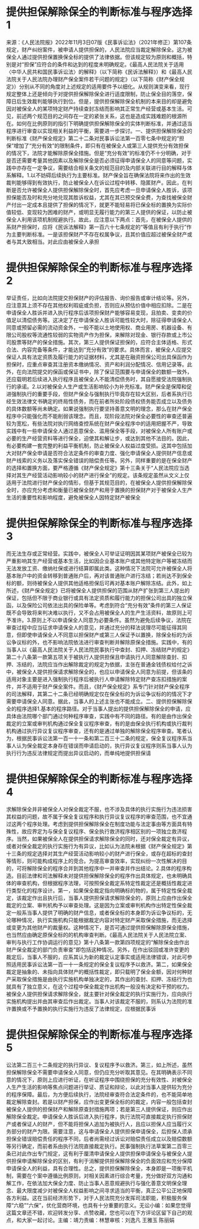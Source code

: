 # 提供担保解除保全的判断标准与程序选择1

来源：《人民法院报》2022年11月3日07版《民事诉讼法》（2021年修正）第107条规定，财产纠纷案件，被申请人提供担保的，人民法院应当裁定解除保全。这为被保全人通过提供担保置换保全标的提供了法律依据。但该规定较为原则和概括，特别是对“担保”应符合的条件和达到的程度未明确规定。《最高人民法院关于适用〈中华人民共和国民事诉讼法〉的解释》（以下简称《民诉法解释》）和《最高人民法院关于人民法院办理财产保全案件若干问题的规定》（以下简称《财产保全规定》）分别从不同的角度对上述规定的适用要件予以细化。从规则演变来看，现行规定整体上还是倾向于对提供担保解除保全进行适度限制，防止保全目的落空，保障日后生效裁判能够执行到位。但是，提供担保解除保全机制的本来目的却是避免因对被保全人的某项特定财产持续查封冻结而影响其正常生产经营或基本生活。可见，前述两个规范目的之间存在一定的紧张关系，这也是造成实践难题的根源所在。如何在比例原则的指引下明确提供担保解除保全的实体判断标准，并通过适当程序进行审查以实现相关利益的平衡，需要进一步探讨。一、提供担保解除保全的判断标准《财产保全规定》第二十二条对民事诉讼法第一百零七条中规定的“担保”增加了“充分有效”的限制条件，即只有在被保全人或第三人提供充分有效担保的情况下，法院才能解除原保全措施。但是“充分有效”的标准仍不十分明确，对于是否还需要考量其他因素以及解除保全是否必须征得申请保全人的同意等问题，实践中亦存在一定争议，需要结合相关条文的规范目的及内部关联进行目的解释与体系解释。1.以不妨碍后续执行为主要标准。财产保全旨在确保法院将来作出的生效裁判能够得到有效执行，防止被保全人在诉讼过程中转移、隐匿财产。因此，在判断是否允许被保全人提供担保解除保全时，首先应考虑一旦申请保全人胜诉，该项担保能否及时和充分地兑现其胜诉权益，尤其在其已预交保全费，为查找被保全财产付出一定成本且提供了担保的情况下，就更不能轻易将已保全标的置换为实际价值较低、变现较为困难的财产，或明显无履行能力的第三人提供的保证，以防止被保全人利用该项机制规避执行。故此，应注意以下两点：首先，在被保全人提供的系财产担保时，应将《民诉法解释》第一百六十七条规定的“等值且有利于执行”作为主要判断标准。一是该担保财产不存在权属争议，且其价值应超过被保全财产或者与其大致相当。对此应由被保全人承担

# 提供担保解除保全的判断标准与程序选择2

举证责任，比如向法院提交担保财产的评估报告、询价报告或审计结论等。另外，应注意其上须不存在其他权利瑕疵或负担，否则应从预估价值中相应扣除。二是在申请保全人胜诉并进入执行程序后该项担保财产能够容易变现，且拍卖、变卖的价值足以清偿债务等。这决定了在申请保全人胜诉可能性较大时，除征得申请保全人同意或预留必需的流动资金外，一般不能以土地使用权、商业用房、机器设备、有限公司股权等流通性较弱的实物资产作为担保，来解除对现金、银行存款或上市公司股票等财产的保全措施。其次，第三人提供保证担保的，应符合主体适格、形式合法、内容完备等条件，才能达到“充分有效”的要求。具体而言，被保全人应提交保证人具有法定资质及履行能力的证据材料，尤其是在融资担保公司出具保函作为担保时，应重点审查其注册资本缴纳情况、资产和利润分配情况、信用记录等。此外，在向法院提交的保函或保证书中，除了保证范围要与申请保全的数额一致外，还应载明若后续进入执行程序且被保全人不能清偿债务时，其自愿接受法院强制执行的承诺。2.以对被保全人生产或生活影响较小为补充标准。财产保全是保障和促进强制执行的重要手段，但财产保全与强制执行毕竟存在较大区别，后者系执行已经生效法律文书确定的终局性债务，而在前者所处阶段债权债务能否成立以及债务的具体数额等尚未确定。如果说强制执行要坚持善意文明的理念，那么在财产保全程序中只能强化而不能削弱该理念。而且，现阶段法院对保全必要性的审查还普遍较为宽松，有些法院对执行网络查控系统在财产保全程序中的适用把握不严，导致实践中有一些申请保全人通过恶意保全、滥用保全等手段，对被保全人所有账户或必要的生产经营资料等进行保全，迫使其和解让步，或达到其他不法目的。因此，有必要构建一套完整的利益平衡机制，防止被保全人权益过度受损。这其中包括加大对财产保全申请是否符合法定条件的审查力度、强化申请保全人提供财产信息或财产线索的义务以及落实保全错误的赔偿责任等。另外，同样重要的是在保全财产的选择和置换方面，要严格遵循《财产保全规定》第十三条关于“人民法院应当选择对其生产经营活动影响较小的财产进行保全”的规定。该条规定虽然从文义上仅适用于法院进行财产保全的情形，但基于其规范目的，在被保全人提供担保解除保全时，亦应充分考虑和衡量已被保全财产和用于置换的担保财产对于被保全人生产生活的重要性和影响程度，避免被保全人因特定财产被保全

# 提供担保解除保全的判断标准与程序选择3

而无法生存或正常经营。实践中，被保全人可举证证明因其某项财产被保全已较为严重影响其生产经营或基本生活，比如因企业基本账户或其他特定账户等被冻结而无法发放工资、缴纳社保或进行结算即属此类。这种情况下法院可允许被保全人将基本账户中的资金转移到普通账户后，再对该普通账户进行冻结；若尚达不到保全标的额，则待被保全人提供其他适格担保后可再对基本账户解除冻结。此外，如上所述，《财产保全规定》已将被保全人提供担保的范围从财产扩张到第三人提出的保证，包括但不限于商业银行或具有法定资质和履行能力的担保公司出具的独立保函，以及保险公司依法出具的保险单等。考虑到符合“充分有效”条件的第三人保证既不会导致将来判决难以执行，又不会占用被保全人的生产生活资料，故原则上可予准许。3.原则上不以申请保全人同意为必要条件。虽然为避免后续争议，法院在审查过程中应当征求申请保全人的意见，并通过充分的释法说理尽可能征得其同意，但即使申请保全人不同意以担保财产或第三人保证予以置换，除保全标的为诉讼争议标的外，也不影响法院依法进行审查判断并解除原保全措施。实践中，有的当事人以《最高人民法院关于人民法院民事执行中查封、扣押、冻结财产的规定》第二十八条第一款第五项关于被执行人提供担保且申请执行人同意解除查封、扣押、冻结的，法院应当作出解除裁定的规定为依据，主张在普通金钱债权给付之诉中，被保全人提供担保请求解除保全的，也应以申请保全人同意为前提，但该条的适用对象主要是进入强制执行程序后被执行人申请解除特定财产查冻扣措施的案件，并不适用于财产保全案件。而且，《财产保全规定》系专门针对财产保全程序的司法解释，其第二十二条已经明确规定仅在保全标的为诉讼争议标的的情况下才需要申请保全人同意。据此，当事人的上述主张也不能成立。二、提供担保解除保全的程序选择1.基本的程序路径。对于当事人提出的提供担保解除保全的申请，应具体由法院哪个部门通过何种程序审查，实践中有不同的路径。有的是由作出保全裁定的立案或审判机构通过保全复议程序审查，有的是由保全执行机构或执行裁判机构通过执行异议复议程序审查，还有的是通过单独的解除保全程序审查。笔者认为，根据民事诉讼法第一百一十一条和第二百三十二条的规定，保全复议程序系当事人认为保全裁定本身存在错误而申请启动的，执行异议复议程序则系当事人认为执行行为违反法律规定而提出异议启动的，而单纯地提供担保请

# 提供担保解除保全的判断标准与程序选择4

求解除保全并非被保全人对保全裁定不服，也不涉及具体的执行实施行为违法损害其权益的问题，故不属于保全复议程序和执行异议复议程序的审查范围，也不宜通过这两个程序处理。考虑到提供担保解除保全在制度功能与法定事由等方面具有特殊性，故应界定为与保全复议程序、保全执行救济程序相区别的一项独立救济程序。当然，如果被保全人在提供担保请求解除保全的同时，还对保全裁定有异议，或者对保全裁定的执行实施行为有异议，比如认为法院未根据《财产保全规定》第十三条的规定选择对其生产经营活动影响较小的财产进行保全，或存在超标的查封等情形，则可能构成程序上的竞合。为提高审查效率，实现纠纷一次性解决的目的，可将解除保全的程序合并到其他程序中一并审查并作出结论。2.具体的程序构造。目前法律和司法解释未对提供担保解除保全的程序作出具体规定，也未明确具体的审查机构，但根据程序法理，可按照保全裁定系特定性裁定还是概括性裁定进行类型化的程序设计。第一，如果保全裁定指向明确标的物的，属于特定性保全裁定，该裁定作出且执行后，当事人提供担保请求解除保全的，原则上应由作出保全裁定的立案、审判机构予以审查处理。这是因为立案或审判机构作出特定性保全裁定一般系当事人提供了明确的财产信息，或者保全标的本身即为诉讼争议标的，无论哪种情况，执行实施机构只能根据裁定内容对特定财产采取保全措施，而无选择或变更为其他财产的裁量权。这种情况下，是否可通过提供担保解除原保全措施，也当然应由确定原保全标的的机构审查判断。《最高人民法院关于人民法院立案、审判与执行工作协调运行的意见》第十八条第一款第四项规定的“解除保全由作出财产保全裁定的部门负责审查”即包括这种情况。另外，在作出驳回或准许变更的裁定后，当事人不服的，应系其认为新的裁定认定事实或适用法律错误，对此可参照适用民事诉讼法第一百一十一条规定的保全复议程序予以救济。第二，如果保全裁定是抽象的、未指向具体财产的概括性裁定，即只载明了保全金额，因对何种财产采取保全措施是由执行实施机构单独决定的，其作出的查封、扣押、冻结行为也就具有了独立意义，在这个过程中保全裁定作出机构一般没有决定和干预的权力。被保全人提供担保请求解除保全，就主要针对保全裁定的执行实施行为，应向执行实施机构提出并由其审查后作出裁定。当事人对该裁定不服的，则系认为法院的准许置换或不予置换的执行实施行为违反了法律规定，应根据民事诉

# 提供担保解除保全的判断标准与程序选择5

讼法第二百三十二条规定的执行异议、复议程序予以救济。第三，如上所述，虽然担保解除保全不需要申请保全人同意，但仍应充分听取其意见。在其明确表示不同意的情况下，原则上应进行听证，在听证程序中围绕担保的充分有效性、对被保全人生产生活的影响等焦点问题进行举证、质证和辩论，以此对当事人提供较为充分的程序保障。最后，为方便后续执行，法院经审查符合法定条件的，也不能简单地裁定解除查封。若是以财产担保，应作出变更保全标的的裁定，内容一般包括查封被保全人提供的担保财产和解除原查封措施两项；若是第三人提供保证，则应作出解除保全裁定。申请保全人胜诉后进入执行程序，执行法院可直接裁定执行担保财产或者保证人的财产，但不能将担保人追加为被执行人，且应以担保人应当履行义务部分的财产为限。需要注意，这与申请保全人提供担保申请保全，后担保人须承担保全错误赔偿责任的程序不同，后者尚需经过诉讼对赔偿责任成立以及赔偿数额等另行确定，而前者系由执行法院直接裁定执行。民事强制执行法草案第二百零三条已对此作出专门规定，这有利于厘清申请保全人提供担保申请保全与被保全人提供担保申请解除保全的区别，有利于消解提供担保解除保全的负面效应和充分保障申请保全人的利益，具有合理性。总之，提供担保解除保全，本身即是一项衡平机制，需要在个案中遵循比例原则，对相关因素进行综合考量，充分做好双方沟通和解工作，在依法加大保全力度、防止当事人恶意规避执行与强化善意文明保全理念、最大限度减少对被保全人权益影响之间寻求适当的平衡，真正公平公正地保障各方利益。这在当前经济形势下，对于人民法院充分发挥司法职能，积极服务保障“六稳”“六保”，优化营商环境，也具有十分重要的意义。无讼小编：如果您觉得这篇文章还不错，欢迎转发分享、点赞收藏，您也可以在下方评论区留下自己的观点，和大家一起讨论。主编：靖力责编：林慧审核：刘逸凡 王雅玉 陈丽娟 

